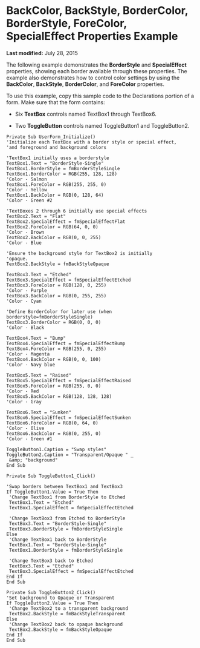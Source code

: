 
# BackColor, BackStyle, BorderColor, BorderStyle, ForeColor, SpecialEffect Properties Example

 **Last modified:** July 28, 2015

The following example demonstrates the  **BorderStyle** and **SpecialEffect** properties, showing each border available through these properties. The example also demonstrates how to control color settings by using the **BackColor**,  **BackStyle**,  **BorderColor**, and  **ForeColor** properties.

To use this example, copy this sample code to the Declarations portion of a form. Make sure that the form contains:



- Six  **TextBox** controls named TextBox1 through TextBox6.
    
- Two  **ToggleButton** controls named ToggleButton1 and ToggleButton2.
    




```
Private Sub UserForm_Initialize() 
'Initialize each TextBox with a border style or special effect, 
'and foreground and background colors 
 
'TextBox1 initially uses a borderstyle 
TextBox1.Text = "BorderStyle-Single" 
TextBox1.BorderStyle = fmBorderStyleSingle 
TextBox1.BorderColor = RGB(255, 128, 128) 
'Color - Salmon 
TextBox1.ForeColor = RGB(255, 255, 0) 
'Color - Yellow 
TextBox1.BackColor = RGB(0, 128, 64) 
'Color - Green #2 
 
'TextBoxes 2 through 6 initially use special effects 
TextBox2.Text = "Flat" 
TextBox2.SpecialEffect = fmSpecialEffectFlat 
TextBox2.ForeColor = RGB(64, 0, 0) 
'Color - Brown 
TextBox2.BackColor = RGB(0, 0, 255) 
'Color - Blue 
 
'Ensure the background style for TextBox2 is initially 
'opaque. 
TextBox2.BackStyle = fmBackStyleOpaque 
 
TextBox3.Text = "Etched" 
TextBox3.SpecialEffect = fmSpecialEffectEtched 
TextBox3.ForeColor = RGB(128, 0, 255) 
'Color - Purple 
TextBox3.BackColor = RGB(0, 255, 255) 
'Color - Cyan 
 
'Define BorderColor for later use (when borderstyle=fmBorderStyleSingle) 
TextBox3.BorderColor = RGB(0, 0, 0) 
'Color - Black 
 
TextBox4.Text = "Bump" 
TextBox4.SpecialEffect = fmSpecialEffectBump 
TextBox4.ForeColor = RGB(255, 0, 255) 
'Color - Magenta 
TextBox4.BackColor = RGB(0, 0, 100) 
'Color - Navy blue 
 
TextBox5.Text = "Raised" 
TextBox5.SpecialEffect = fmSpecialEffectRaised 
TextBox5.ForeColor = RGB(255, 0, 0) 
'Color - Red 
TextBox5.BackColor = RGB(128, 128, 128) 
'Color - Gray 
 
TextBox6.Text = "Sunken" 
TextBox6.SpecialEffect = fmSpecialEffectSunken 
TextBox6.ForeColor = RGB(0, 64, 0) 
'Color - Olive 
TextBox6.BackColor = RGB(0, 255, 0) 
'Color - Green #1 
 
ToggleButton1.Caption = "Swap styles" 
ToggleButton2.Caption = "Transparent/Opaque " _ 
 &amp; "background" 
End Sub 
 
Private Sub ToggleButton1_Click() 
 
'Swap borders between TextBox1 and TextBox3 
If ToggleButton1.Value = True Then 
 'Change TextBox1 from BorderStyle to Etched 
 TextBox1.Text = "Etched" 
 TextBox1.SpecialEffect = fmSpecialEffectEtched 
 
 'Change TextBox3 from Etched to BorderStyle 
 TextBox3.Text = "BorderStyle-Single" 
 TextBox3.BorderStyle = fmBorderStyleSingle 
Else 
 'Change TextBox1 back to BorderStyle 
 TextBox1.Text = "BorderStyle-Single" 
 TextBox1.BorderStyle = fmBorderStyleSingle 
 
 'Change TextBox3 back to Etched 
 TextBox3.Text = "Etched" 
 TextBox3.SpecialEffect = fmSpecialEffectEtched 
End If 
End Sub
```




```
Private Sub ToggleButton2_Click() 
'Set background to Opaque or Transparent 
If ToggleButton2.Value = True Then 
 'Change TextBox2 to a transparent background 
 TextBox2.BackStyle = fmBackStyleTransparent 
Else 
 'Change TextBox2 back to opaque background 
 TextBox2.BackStyle = fmBackStyleOpaque 
End If 
End Sub
```

